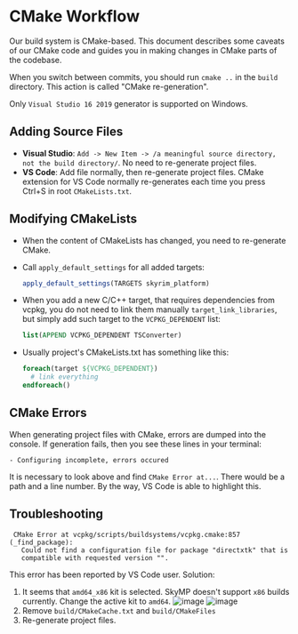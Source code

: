 # CMake Workflow

Our build system is CMake-based. This document describes some caveats of our CMake code and guides you in making changes in CMake parts of the codebase.

When you switch between commits, you should run `cmake ..` in the `build` directory. This action is called "CMake re-generation".

Only `Visual Studio 16 2019` generator is supported on Windows.

## Adding Source Files

* **Visual Studio**: `Add -> New Item -> /a meaningful source directory, not the build directory/`. No need to re-generate project files.
* **VS Code**: Add file normally, then re-generate project files. CMake extension for VS Code normally re-generates each time you press Ctrl+S in root `CMakeLists.txt`.

## Modifying CMakeLists

* When the content of CMakeLists has changed, you need to re-generate CMake.

* Call `apply_default_settings` for all added targets:
  ```cmake
  apply_default_settings(TARGETS skyrim_platform)
  ```

* When you add a new C/C++ target, that requires dependencies from vcpkg, you do not need to link them manually `target_link_libraries`, but simply add such target to the `VCPKG_DEPENDENT` list:
  ```cmake
  list(APPEND VCPKG_DEPENDENT TSConverter)
  ```

* Usually project's CMakeLists.txt has something like this:
  ```cmake
  foreach(target ${VCPKG_DEPENDENT})
    # link everything
  endforeach()
  ```

## CMake Errors

When generating project files with CMake, errors are dumped into the console. If generation fails, then you see these lines in your terminal:
```
- Configuring incomplete, errors occured
```

It is necessary to look above and find `CMake Error at...`. There would be a path and a line number. By the way, VS Code is able to highlight this.

## Troubleshooting

```
 CMake Error at vcpkg/scripts/buildsystems/vcpkg.cmake:857 (_find_package):
   Could not find a configuration file for package "directxtk" that is
   compatible with requested version "".
```
This error has been reported by VS Code user. Solution:
1. It seems that `amd64_x86` kit is selected. SkyMP doesn't support `x86` builds currently. Change the active kit to `amd64`.
   ![image](https://user-images.githubusercontent.com/37947786/125172169-cb8e4080-e1c0-11eb-8e72-b16b47908e39.png)
   ![image](https://user-images.githubusercontent.com/37947786/125172181-df39a700-e1c0-11eb-9d75-d576cf563c22.png)
2. Remove `build/CMakeCache.txt` and `build/CMakeFiles`
3. Re-generate project files.

